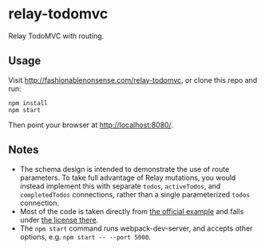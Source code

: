 # relay-todomvc
Relay TodoMVC with routing.

## Usage

Visit http://fashionablenonsense.com/relay-todomvc, or clone this repo and run:

```shell
npm install
npm start
```

Then point your browser at [http://localhost:8080/](http://localhost:8080/).

## Notes

- The schema design is intended to demonstrate the use of route parameters. To take full advantage of Relay mutations, you would instead implement this with separate `todos`, `activeTodos`, and `completedTodos` connections, rather than a single parameterized `todos` connection.
- Most of the code is taken directly from [the official example](https://github.com/relayjs/relay-examples/tree/master/todo) and falls under [the license there](https://github.com/relayjs/relay-examples/tree/master/todo#license).
- The `npm start` command runs webpack-dev-server, and accepts other options, e.g. `npm start -- --port 5000`.
